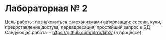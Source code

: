 # Лабораторная № 2

Цель работы: познакомиться с механизмами авторизации: сессии, куки, предоставление доступа, переадресация, простейший запрос к БД
Следующая работа: - https://github.com/olrro/lab2/ (в процессе)

